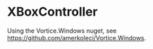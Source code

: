 # XBoxController

Using the Vortice.Windows nuget, see https://github.com/amerkoleci/Vortice.Windows.
